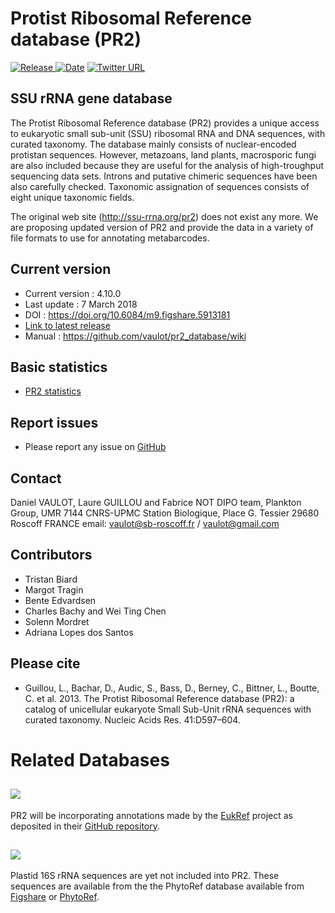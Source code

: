 

# Protist Ribosomal Reference database (PR2)

[![Release](https://img.shields.io/badge/release-4.10.0-blue.svg) ![Date](https://img.shields.io/badge/date-7%20March%202018-lightgrey.svg)](https://github.com/vaulot/pr2_database/releases)  [
![Twitter URL](https://img.shields.io/twitter/url/http/shields.io.svg?style=social)
](https://twitter.com/intent/tweet?text=PR2%20database&url=https://github.com/vaulot/pr2_database&hashtags=PR2database)

## SSU rRNA gene database

The Protist Ribosomal Reference database (PR2) provides a unique access to eukaryotic small sub-unit (SSU) ribosomal RNA and DNA sequences, with curated taxonomy. The database mainly consists of nuclear-encoded protistan sequences. However, metazoans, land plants, macrosporic fungi are also included because they are useful for the analysis of high-troughput sequencing data sets. Introns and putative chimeric sequences have been also carefully checked. Taxonomic assignation of sequences consists of eight unique taxonomic fields.

The original web site (http://ssu-rrna.org/pr2) does not exist any more.  We are proposing updated version of PR2  and provide the data in a variety of file formats to use for annotating metabarcodes.


## Current version
* Current version : 4.10.0
* Last update : 7 March 2018
* DOI : https://doi.org/10.6084/m9.figshare.5913181
* [Link to latest release](https://github.com/vaulot/pr2_database/releases)
* Manual : https://github.com/vaulot/pr2_database/wiki

## Basic statistics
* [PR2 statistics](https://vaulot.github.io/pr2/PR2_analysis.html)

## Report issues
* Please report any issue on [GitHub](https://github.com/vaulot/pr2_database/issues)

## Contact
Daniel VAULOT, Laure GUILLOU and Fabrice NOT
DIPO team, Plankton Group, UMR 7144 CNRS-UPMC
Station Biologique,
Place G. Tessier
29680 Roscoff FRANCE
email: vaulot@sb-roscoff.fr / vaulot@gmail.com

## Contributors
- Tristan Biard
- Margot Tragin
- Bente Edvardsen
- Charles Bachy and Wei Ting Chen
- Solenn Mordret
- Adriana Lopes dos Santos

## Please cite
* Guillou, L., Bachar, D., Audic, S., Bass, D., Berney, C., Bittner, L., Boutte, C. et al. 2013. The Protist Ribosomal Reference database (PR2): a catalog of unicellular eukaryote Small Sub-Unit rRNA sequences with curated taxonomy. Nucleic Acids Res. 41:D597–604.

# Related Databases

## ![](http://eukref.org/wp-content/uploads/2015/07/EurRef2trans-e1435950037322.png)   
PR2 will be incorporating annotations made by the [EukRef](http://eukref.org/) project as deposited in their [GitHub repository](https://github.com/eukref/curation).

## ![](http://phytoref.sb-roscoff.fr/images/Bandeau_up_980.png)
Plastid 16S rRNA sequences are yet not included into PR2.  These sequences are available from the the PhytoRef database available from [Figshare](https://figshare.com/articles/PhytoREF_a_reference_database_of_the_plastidial_16S_rRNA) or [PhytoRef](http://phytoref.sb-roscoff.fr/).
